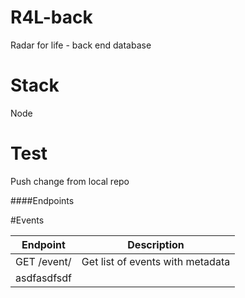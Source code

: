 # R4L-back
Radar for life - back end database

# Stack
Node

# Test
Push change from local repo

####Endpoints

#Events

| Endpoint | Description |
| ---- | --------------- |
|GET /event/| Get list of events with metadata
asdfasdfsdf|
